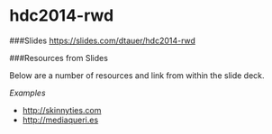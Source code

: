 hdc2014-rwd
===========
###Slides
https://slides.com/dtauer/hdc2014-rwd

###Resources from Slides

Below are a number of resources and link from within the slide deck.

*Examples*
- http://skinnyties.com
- http://mediaqueri.es

